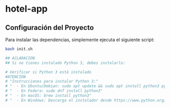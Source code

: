# hotel-app

## Configuración del Proyecto

Para instalar las dependencias, simplemente ejecuta el siguiente script:

```bash
bash init.sh

## ACLARACION
## Si no tienes instalado Python 3, debes instalarlo:

# Verificar si Python 3 está instalado
#ATENCION
# "Instrucciones para instalar Python 3:"
# "  - En Ubuntu/Debian: sudo apt update && sudo apt install python3 python3-venv"
# "  - En Fedora: sudo dnf install python3"
# "  - En macOS: brew install python3"
# "  - En Windows: Descarga el instalador desde https://www.python.org/downloads/"
    


